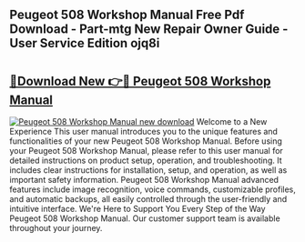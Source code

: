 ## Peugeot 508 Workshop Manual Free Pdf Download - Part-mtg New Repair Owner Guide - User Service Edition ojq8i

# <h2><a href="http://cf21866.oget.top/?id=Peugeot+508+Workshop+Manual">🔗Download New 👉🔴 Peugeot 508 Workshop Manual</a></h2>

[![Peugeot 508 Workshop Manual new download](https://i.imgur.com/5g1atiW.png)](http://cf21866.oget.top/?id=Peugeot+508+Workshop+Manual)
Welcome to a New Experience This user manual introduces you to the unique features and functionalities of your new Peugeot 508 Workshop Manual. Before using your Peugeot 508 Workshop Manual, please refer to this user manual for detailed instructions on product setup, operation, and troubleshooting. It includes clear instructions for installation, setup, and operation, as well as important safety information. Peugeot 508 Workshop Manual advanced features include image recognition, voice commands, customizable profiles, and automatic backups, all easily controlled through the user-friendly and intuitive interface. We're Here to Support You Every Step of the Way Peugeot 508 Workshop Manual. Our customer support team is available throughout your journey.
